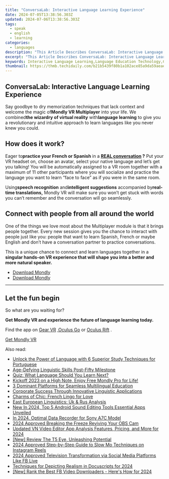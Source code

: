 ```yaml
---
title: "ConversaLab: Interactive Language Learning Experience"
date: 2024-07-05T13:38:56.303Z
updated: 2024-07-06T13:38:56.303Z
tags:
  - speak
  - english
  - learning
categories:
  - languages
description: "This Article Describes ConversaLab: Interactive Language Learning Experience"
excerpt: "This Article Describes ConversaLab: Interactive Language Learning Experience"
keywords: Interactive Language Learning,Language Education Technology,Conversational Language Practice,Language Learning App,Online Language Tutoring Service,Adaptive Learning Software for Languages,Communicative Language Skills Development
thumbnail: https://thmb.techidaily.com/b21b5439f80b1a102ace85a9da59aeae7943c3afff9ae70d9fb6a7745b13a600.jpg
---
```


## ConversaLab: Interactive Language Learning Experience

 Say goodbye to dry memorization techniques that lack context and welcome the magic of**Mondly VR Multiplayer** into your life. We combined**the wizardry of virtual reality** with**language learning** to give you a revolutionary and intuitive approach to learn languages like you never knew you could.

## How does it work?

 Eager to**practice your French or Spanish** in a **[REAL‌ conversation](https://shop.mondly.com/affiliate.php?ACCOUNT=ATISTUDI&AFFILIATE=108875&PATH=https://www.mondly.com?AFFILIATE=108875) ?** Put your VR headset on, choose an avatar, select your native language and let’s get you talking! You will be automatically assigned to a VR room together with a maximum of 11 other participants where you will socialize and practice the language you want to learn “face to face” as if you were in the same room.

 Using**speech recognition** and**intelligent suggestions** accompanied by**real-time translations,** Mondly VR will make sure you won’t get stuck with words you can’t remember and the conversation will go seamlessly.

## Connect with people from all around the world

 One of the things we love most about the Multiplayer module is that it brings people together. Every new session gives you the chance to interact with people just like you: people that want to learn Spanish, French or maybe English and don’t have a conversation partner to practice conversations.

 This is a unique chance to connect and learn languages together in a **singular hands-on VR experience that will shape you into a better and more natural speaker.**

* [Download Mondly](https://www.facebook.com/sharer/sharer.php?u=https%3A%2F%2Fwww.mondly.com%2Fblog%2Ftake-a-glimpse-into-the-future-with-mondly-vr-multiplayer%2F&t=Learn+Languages+in+Virtual+Reality+with+Mondly+VR+Multiplayer "Share on Facebook")
* [Download Mondly](https://shop.mondly.com/affiliate.php?ACCOUNT=ATISTUDI&AFFILIATE=108875&PATH=https://www.mondly.com?AFFILIATE=108875)

---

## Let the fun begin

So what are you waiting for?

 **Get Mondly VR and experience the future of language learning today.**

 Find the app on [Gear VR](https://www.oculus.com/experiences/gear-vr/1272636489423125) ,[Oculus Go](https://www.oculus.com/experiences/go/1272636489423125) or [Oculus Rift](https://www.oculus.com/experiences/rift/2192753377451572/) .

[Get Mondly VR](https://www.oculus.com/experiences/gear-vr/1272636489423125 "Get Mondly VR")

<ins class="adsbygoogle"
     style="display:block"
     data-ad-format="autorelaxed"
     data-ad-client="ca-pub-7571918770474297"
     data-ad-slot="1223367746"></ins>



<ins class="adsbygoogle"
     style="display:block"
     data-ad-client="ca-pub-7571918770474297"
     data-ad-slot="8358498916"
     data-ad-format="auto"
     data-full-width-responsive="true"></ins>

<span class="atpl-alsoreadstyle">Also read:</span>
<div><ul>
<li><a href="https://mondly-stories.techidaily.com/unlock-the-power-of-language-with-6-superior-study-techniques-for-portuguese/"><u>Unlock the Power of Language with 6 Superior Study Techniques for Portuguese</u></a></li>
<li><a href="https://mondly-stories.techidaily.com/age-defying-linguistic-skills-post-fifty-milestone/"><u>Age-Defying Linguistic Skills Post-Fifty Milestone</u></a></li>
<li><a href="https://mondly-stories.techidaily.com/quiz-what-language-should-you-learn-next/"><u>Quiz: What Language Should You Learn Next?</u></a></li>
<li><a href="https://mondly-stories.techidaily.com/1719578294249-kickoff-2023-on-a-high-note-enjoy-free-mondly-pro-for-life/"><u>Kickoff 2023 on a High Note, Enjoy Free Mondly Pro for Life!</u></a></li>
<li><a href="https://mondly-stories.techidaily.com/3-dominant-platforms-for-seamless-multilingual-education/"><u>3 Dominant Platforms for Seamless Multilingual Education</u></a></li>
<li><a href="https://mondly-stories.techidaily.com/corporate-success-through-innovative-linguistic-applications/"><u>Corporate Success Through Innovative Linguistic Applications</u></a></li>
<li><a href="https://mondly-stories.techidaily.com/charms-of-chic-french-lingo-for-love/"><u>Charms of Chic: French Lingo for Love</u></a></li>
<li><a href="https://mondly-stories.techidaily.com/east-european-linguistics-uk-and-rus-analysis/"><u>East European Linguistics: Uk & Rus Analysis</u></a></li>
<li><a href="https://voice-adjusting.techidaily.com/new-in-2024-top-5-android-sound-editing-tools-essential-apps-unveiled/"><u>New In 2024, Top 5 Android Sound Editing Tools Essential Apps Unveiled</u></a></li>
<li><a href="https://extra-support.techidaily.com/in-2024-optimal-data-recorder-for-sony-a7c-model/"><u>In 2024, Optimal Data Recorder for Sony A7C Model</u></a></li>
<li><a href="https://remote-screen-capture.techidaily.com/2024-approved-breaking-the-freeze-reviving-your-obs-cam/"><u>2024 Approved  Breaking the Freeze  Reviving Your OBS Cam</u></a></li>
<li><a href="https://video-content-creator.techidaily.com/updated-vn-video-editor-app-analysis-features-pricing-and-more-for-2024/"><u>Updated VN Video Editor App Analysis Features, Pricing, and More for 2024</u></a></li>
<li><a href="https://extra-support.techidaily.com/new-review-the-t5-eye-unleashing-potential/"><u>[New] Review  The T5 Eye, Unleashing Potential</u></a></li>
<li><a href="https://instagram-video-files.techidaily.com/2024-approved-step-by-step-guide-to-slow-mo-techniques-on-instagram-reels/"><u>2024 Approved  Step-by-Step Guide to Slow Mo Techniques on Instagram Reels</u></a></li>
<li><a href="https://facebook-video-recording.techidaily.com/2024-approved-television-transformation-via-social-media-platforms-like-fb-live/"><u>2024 Approved  Television Transformation via Social Media Platforms Like FB Live</u></a></li>
<li><a href="https://some-approaches.techidaily.com/techniques-for-depicting-realism-in-docuscripts-for-2024/"><u>Techniques for Depicting Realism in Docuscripts for 2024</u></a></li>
<li><a href="https://facebook-video-content.techidaily.com/new-rank-the-best-fb-video-downloaders-heres-how-for-2024/"><u>[New] Rank the Best FB Video Downloaders - Here's How for 2024</u></a></li>
</ul></div>
